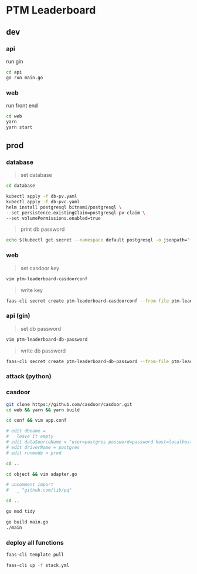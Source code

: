 # PTM Leaderboard


## dev

### api

run gin 

```bash
cd api
go run main.go
```

### web

run front end

```bash
cd web
yarn
yarn start
```



## prod


### database

> set database

```bash
cd database
```

```bash
kubectl apply -f db-pv.yaml
kubectl apply -f db-pvc.yaml
helm install postgresql bitnami/postgresql \
--set persistence.existingClaim=postgresql-pv-claim \
--set volumePermissions.enabled=true
```

> print db password

```bash
echo $(kubectl get secret --namespace default postgresql -o jsonpath="{.data.postgresql-password}" | base64 --decode)
```


### web

> set casdoor key

```bash
vim ptm-leaderboard-casdoorconf
```

> write key
```bash
faas-cli secret create ptm-leaderboard-casdoorconf --from-file ptm-leaderboard-casdoorconf
```



### api (gin)

> set db password

```bash
vim ptm-leaderboard-db-password
```

> write db password

```bash
faas-cli secret create ptm-leaderboard-db-password --from-file ptm-leaderboard-db-password
```


### attack (python)



### casdoor

```bash
git clone https://github.com/casdoor/casdoor.git
cd web && yarn && yarn build

cd conf && vim app.conf

# edit dbname = 
#   leave it empty
# edit dataSourceName = "user=postgres password=password host=localhost port=5432 dbname=casdoor sslmode=disable"
# edit driverName = postgres
# edit runmode = prod

cd ..

cd object && vim adapter.go

# uncomment import
#   _ "github.com/lib/pq"

cd ..

go mod tidy

go build main.go
./main
```



### deploy all functions

```sh
faas-cli template pull

faas-cli up -f stack.yml
```
